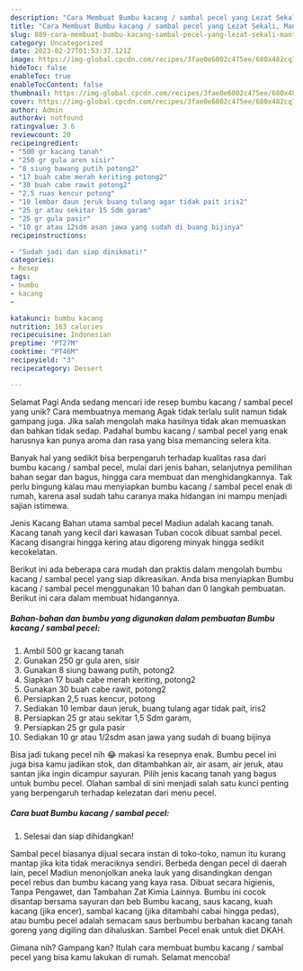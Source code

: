 ```yaml
---
description: "Cara Membuat Bumbu kacang / sambal pecel yang Lezat Sekali, Mantap"
title: "Cara Membuat Bumbu kacang / sambal pecel yang Lezat Sekali, Mantap"
slug: 889-cara-membuat-bumbu-kacang-sambal-pecel-yang-lezat-sekali-mantap
category: Uncategorized
date: 2023-02-27T01:53:37.121Z
image: https://img-global.cpcdn.com/recipes/3fae0e6002c475ee/680x482cq70/bumbu-kacang-sambal-pecel-foto-resep-utama.jpg
hideToc: false
enableToc: true
enableTocContent: false
thumbnail: https://img-global.cpcdn.com/recipes/3fae0e6002c475ee/680x482cq70/bumbu-kacang-sambal-pecel-foto-resep-utama.jpg
cover: https://img-global.cpcdn.com/recipes/3fae0e6002c475ee/680x482cq70/bumbu-kacang-sambal-pecel-foto-resep-utama.jpg
author: Admin
authorAv: notfound
ratingvalue: 3.6
reviewcount: 20
recipeingredient:
- "500 gr kacang tanah"
- "250 gr gula aren sisir"
- "8 siung bawang putih potong2"
- "17 buah cabe merah keriting potong2"
- "30 buah cabe rawit potong2"
- "2,5 ruas kencur potong"
- "10 lembar daun jeruk buang tulang agar tidak pait iris2"
- "25 gr atau sekitar 15 Sdm garam"
- "25 gr gula pasir"
- "10 gr atau 12sdm asan jawa yang sudah di buang bijinya"
recipeinstructions:

- "Sudah jadi dan siap dinikmati!"
categories:
- Resep
tags:
- bumbu
- kacang
- 

katakunci: bumbu kacang  
nutrition: 163 calories
recipecuisine: Indonesian
preptime: "PT27M"
cooktime: "PT46M"
recipeyield: "3"
recipecategory: Dessert

---
```



Selamat Pagi Anda sedang mencari ide resep bumbu kacang / sambal pecel yang unik? Cara membuatnya memang Agak tidak terlalu sulit namun tidak gampang juga. Jika salah mengolah maka hasilnya tidak akan memuaskan dan bahkan tidak sedap. Padahal bumbu kacang / sambal pecel yang enak harusnya kan punya aroma dan rasa yang bisa memancing selera kita.


Banyak hal yang sedikit bisa berpengaruh terhadap kualitas rasa dari bumbu kacang / sambal pecel, mulai dari jenis bahan, selanjutnya pemilihan bahan segar dan bagus, hingga cara membuat dan menghidangkannya. Tak perlu bingung kalau mau menyiapkan bumbu kacang / sambal pecel enak di rumah, karena asal sudah tahu caranya maka hidangan ini mampu menjadi sajian istimewa.

Jenis Kacang Bahan utama sambal pecel Madiun adalah kacang tanah. Kacang tanah yang kecil dari kawasan Tuban cocok dibuat sambal pecel. Kacang disangrai hingga kering atau digoreng minyak hingga sedikit kecokelatan.


Berikut ini ada beberapa cara mudah dan praktis dalam mengolah bumbu kacang / sambal pecel yang siap dikreasikan. Anda bisa menyiapkan Bumbu kacang / sambal pecel menggunakan 10 bahan dan 0 langkah pembuatan. Berikut ini cara dalam membuat hidangannya.

<!--inarticleads1-->

##### Bahan-bahan dan bumbu yang digunakan dalam pembuatan Bumbu kacang / sambal pecel:

1. Ambil 500 gr kacang tanah
1. Gunakan 250 gr gula aren, sisir
1. Gunakan 8 siung bawang putih, potong2
1. Siapkan 17 buah cabe merah keriting, potong2
1. Gunakan 30 buah cabe rawit, potong2
1. Persiapkan 2,5 ruas kencur, potong
1. Sediakan 10 lembar daun jeruk, buang tulang agar tidak pait, iris2
1. Persiapkan 25 gr atau sekitar 1,5 Sdm garam,
1. Persiapkan 25 gr gula pasir
1. Sediakan 10 gr atau 1/2sdm asan jawa yang sudah di buang bijinya


Bisa jadi tukang pecel nih 😂 makasi ka resepnya enak. Bumbu pecel ini juga bisa kamu jadikan stok, dan ditambahkan air, air asam, air jeruk, atau santan jika ingin dicampur sayuran. Pilih jenis kacang tanah yang bagus untuk bumbu pecel. Olahan sambal di sini menjadi salah satu kunci penting yang berpengaruh terhadap kelezatan dari menu pecel. 

<!--inarticleads2-->

##### Cara buat Bumbu kacang / sambal pecel:


1. Selesai dan siap dihidangkan!

Sambal pecel biasanya dijual secara instan di toko-toko, namun itu kurang mantap jika kita tidak meraciknya sendiri. Berbeda dengan pecel di daerah lain, pecel Madiun menonjolkan aneka lauk yang disandingkan dengan pecel rebus dan bumbu kacang yang kaya rasa. Dibuat secara higienis, Tanpa Pengawet, dan Tambahan Zat Kimia Lainnya. Bumbu ini cocok disantap bersama sayuran dan beb Bumbu kacang, saus kacang, kuah kacang (jika encer), sambal kacang (jika ditambahi cabai hingga pedas), atau bumbu pecel adalah semacam saus berbumbu berbahan kacang tanah goreng yang digiling dan dihaluskan. Sambel Pecel enak untuk diet DKAH. 

Gimana nih? Gampang kan? Itulah cara membuat bumbu kacang / sambal pecel yang bisa kamu lakukan di rumah. Selamat mencoba!

